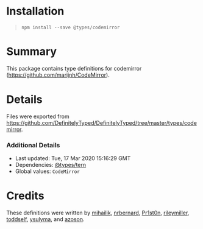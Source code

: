 # Installation
> `npm install --save @types/codemirror`

# Summary
This package contains type definitions for codemirror (https://github.com/marijnh/CodeMirror).

# Details
Files were exported from https://github.com/DefinitelyTyped/DefinitelyTyped/tree/master/types/codemirror.

### Additional Details
 * Last updated: Tue, 17 Mar 2020 15:16:29 GMT
 * Dependencies: [@types/tern](https://npmjs.com/package/@types/tern)
 * Global values: `CodeMirror`

# Credits
These definitions were written by [mihailik](https://github.com/mihailik), [nrbernard](https://github.com/nrbernard), [Pr1st0n](https://github.com/Pr1st0n), [rileymiller](https://github.com/rileymiller), [toddself](https://github.com/toddself), [ysulyma](https://github.com/ysulyma), and [azoson](https://github.com/azoson).

